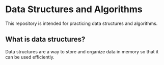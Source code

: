 # Data Structures and Algorithms

<p>This repository is intended for practicing data structures and algorithms.</p>

## What is data structures?

<p>Data structures are a way to store and organize data in memory so that it can be used efficiently.</p>
